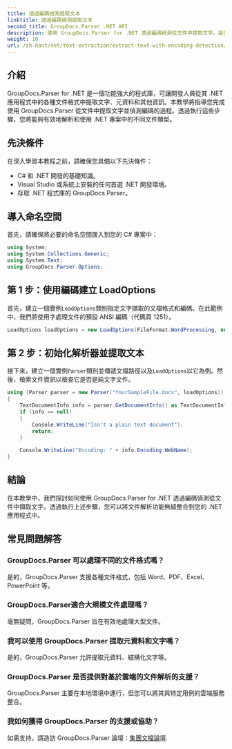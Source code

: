 ```yaml
---
title: 透過編碼檢測提取文本
linktitle: 透過編碼檢測提取文本
second_title: GroupDocs.Parser .NET API
description: 使用 GroupDocs.Parser for .NET 透過編碼檢測從文件中提取文字。高效解析 .NET 應用程式中的各種格式。
weight: 10
url: /zh-hant/net/text-extraction/extract-text-with-encoding-detection/
---
```

## 介紹
GroupDocs.Parser for .NET 是一個功能強大的程式庫，可讓開發人員從其 .NET 應用程式中的各種文件格式中提取文字、元資料和其他資訊。本教學將指導您完成使用 GroupDocs.Parser 從文件中提取文字並偵測編碼的過程。透過執行這些步驟，您將能夠有效地解析和使用 .NET 專案中的不同文件類型。
## 先決條件
在深入學習本教程之前，請確保您具備以下先決條件：
- C# 和 .NET 開發的基礎知識。
- Visual Studio 或系統上安裝的任何首選 .NET 開發環境。
- 存取 .NET 程式庫的 GroupDocs.Parser。

## 導入命名空間
首先，請確保將必要的命名空間匯入到您的 C# 專案中：
```csharp
using System;
using System.Collections.Generic;
using System.Text;
using GroupDocs.Parser.Options;
```
## 第 1 步：使用編碼建立 LoadOptions
首先，建立一個實例`LoadOptions`類別指定文字擷取的文檔格式和編碼。在此範例中，我們將使用字處理文件的預設 ANSI 編碼（代碼頁 1251）。
```csharp
LoadOptions loadOptions = new LoadOptions(FileFormat.WordProcessing, null, null, Encoding.GetEncoding(1251));
```
## 第 2 步：初始化解析器並提取文本
接下來，建立一個實例`Parser`類別並傳遞文檔路徑以及`LoadOptions`以它為例。然後，檢索文件資訊以檢查它是否是純文字文件。
```csharp
using (Parser parser = new Parser("YourSampleFile.docx", loadOptions))
{
    TextDocumentInfo info = parser.GetDocumentInfo() as TextDocumentInfo;
    if (info == null)
    {
        Console.WriteLine("Isn't a plain text document");
        return;
    }
    
    Console.WriteLine("Encoding: " + info.Encoding.WebName);
}
```

## 結論
在本教學中，我們探討如何使用 GroupDocs.Parser for .NET 透過編碼偵測從文件中擷取文字。透過執行上述步驟，您可以將文件解析功能無縫整合到您的 .NET 應用程式中。

## 常見問題解答
### GroupDocs.Parser 可以處理不同的文件格式嗎？
是的，GroupDocs.Parser 支援各種文件格式，包括 Word、PDF、Excel、PowerPoint 等。
### GroupDocs.Parser適合大規模文件處理嗎？
毫無疑問，GroupDocs.Parser 旨在有效地處理大型文件。
### 我可以使用 GroupDocs.Parser 提取元資料和文字嗎？
是的，GroupDocs.Parser 允許提取元資料、結構化文字等。
### GroupDocs.Parser 是否提供對基於雲端的文件解析的支援？
GroupDocs.Parser 主要在本地環境中運行，但您可以將其與特定用例的雲端服務整合。
### 我如何獲得 GroupDocs.Parser 的支援或協助？
如需支持，請造訪 GroupDocs.Parser 論壇：[集團文檔論壇](https://forum.groupdocs.com/c/parser/17).